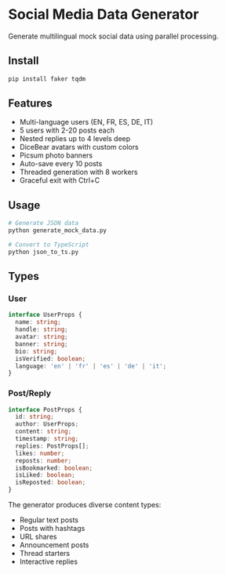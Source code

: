 # Social Media Data Generator

Generate multilingual mock social data using parallel processing.

## Install
```bash
pip install faker tqdm
```

## Features
- Multi-language users (EN, FR, ES, DE, IT)
- 5 users with 2-20 posts each 
- Nested replies up to 4 levels deep
- DiceBear avatars with custom colors
- Picsum photo banners
- Auto-save every 10 posts
- Threaded generation with 8 workers
- Graceful exit with Ctrl+C

## Usage
```bash
# Generate JSON data
python generate_mock_data.py

# Convert to TypeScript
python json_to_ts.py
```

## Types

### User
```typescript
interface UserProps {
  name: string;
  handle: string; 
  avatar: string;
  banner: string;
  bio: string;
  isVerified: boolean;
  language: 'en' | 'fr' | 'es' | 'de' | 'it';
}
```

### Post/Reply
```typescript
interface PostProps {
  id: string;
  author: UserProps;
  content: string;
  timestamp: string;
  replies: PostProps[];
  likes: number;
  reposts: number;
  isBookmarked: boolean;
  isLiked: boolean;
  isReposted: boolean;
}
```

The generator produces diverse content types:
- Regular text posts 
- Posts with hashtags
- URL shares
- Announcement posts
- Thread starters
- Interactive replies